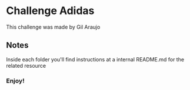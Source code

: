 # Challenge Adidas

This challenge was made by Gil Araujo

## Notes

Inside each folder you'll find instructions at a internal README.md for the related resource 

### Enjoy!